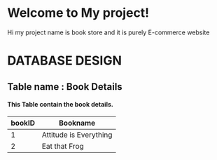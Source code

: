 # Welcome to My project!

Hi my project name is book store and it is purely E-commerce website 


<h1> DATABASE DESIGN </h1>

<h2> Table name : Book Details </h2>

<h4> This Table contain the book details.</h4>

| bookID | Bookname               |
|--------|------------------------|
| 1      | Attitude is Everything |
| 2      | Eat that Frog          |



